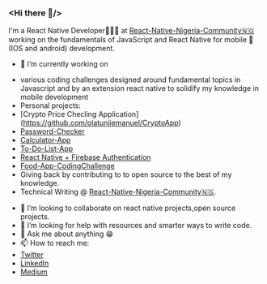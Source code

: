 ### <Hi there 👋/>

I'm a React Native Developer👨🏿‍💻 at  [React-Native-Nigeria-Community🇳🇬](https://github.com/react-native-nigeria-community)  working on the  fundamentals  of  JavaScript and React Native for mobile 📱(IOS and android) development.

- 🔭 I’m currently working on
* various coding challenges designed around fundamental topics in Javascript and by an extension react native to solidify my knowledge in mobile development
* Personal projects:
* [Crypto Price Checling Application] (https://github.com/olatunjiemanuel/CryptoApp)
* [Password-Checker](https://github.com/olatunjiemanuel/passwordchecker)
* [Calculator-App](https://github.com/olatunjiemanuel/Calculator-App)
* [To-Do-List-App](https://github.com/olatunjiemanuel/To-do-List-App)
* [React Native + Firebase Authentication](https://github.com/olatunjiemanuel/firebase-Auth)
* [Food-App-CodingChallenge](https://github.com/olatunjiemanuel/Food-App-CodingChallenge)
* Giving back by contributing to to open source to the best of my knowledge.
* Technical Writing @ [React-Native-Nigeria-Community🇳🇬](https://github.com/react-native-nigeria-community).
- 👯 I’m looking to collaborate on react native projects,open source projects.
- 🤔 I’m looking for help with resources and smarter ways to write code.
- 💬 Ask me about anything 😁
- 📫 How to reach me: 
- [Twitter](https://twitter.com/olatunjiemanuel?s=11)
- [LinkedIn](https://www.linkedin.com/in/olatunji-adenuga-9789a9150/)
- [Medium](https://medium.com/@olatunjiemanuel15)


